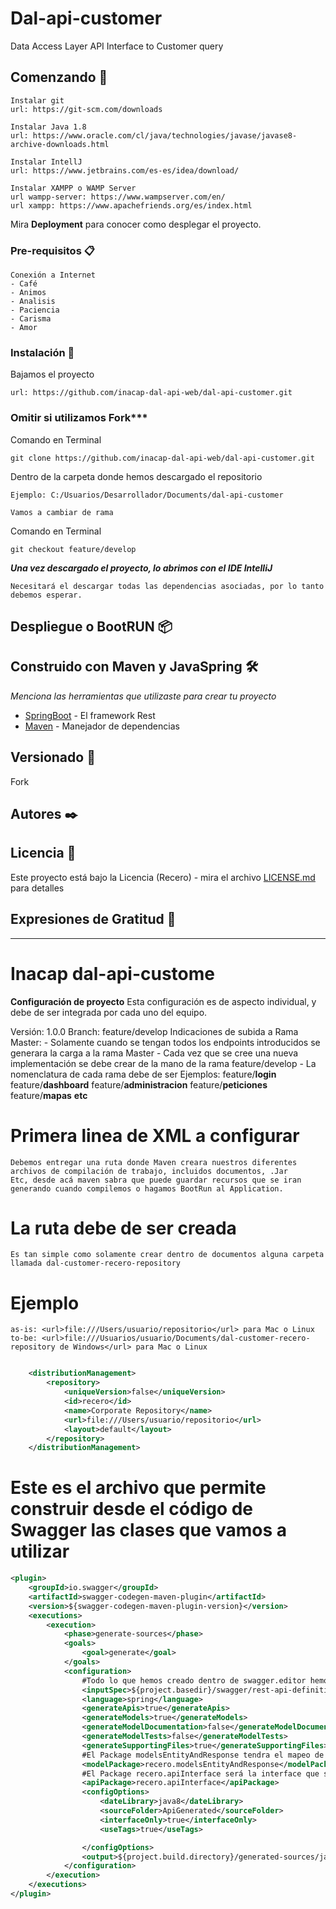
# Dal-api-customer

Data Access Layer API Interface to Customer query

## Comenzando 🚀

```
Instalar git
url: https://git-scm.com/downloads
```


```
Instalar Java 1.8
url: https://www.oracle.com/cl/java/technologies/javase/javase8-archive-downloads.html
```

```
Instalar IntellJ
url: https://www.jetbrains.com/es-es/idea/download/
```

```
Instalar XAMPP o WAMP Server
url wampp-server: https://www.wampserver.com/en/
url xampp: https://www.apachefriends.org/es/index.html
```

Mira **Deployment** para conocer como desplegar el proyecto.


### Pre-requisitos 📋

```
Conexión a Internet
- Café
- Animos
- Analisis
- Paciencia
- Carisma
- Amor
```


### Instalación 🔧


Bajamos el proyecto

```
url: https://github.com/inacap-dal-api-web/dal-api-customer.git
```

### Omitir si utilizamos Fork***

Comando en Terminal
```
git clone https://github.com/inacap-dal-api-web/dal-api-customer.git
```

Dentro de la carpeta donde hemos descargado el repositorio
```
Ejemplo: C:/Usuarios/Desarrollador/Documents/dal-api-customer

Vamos a cambiar de rama
```

Comando en Terminal
```
git checkout feature/develop
```

***Una vez descargado el proyecto, lo abrimos con el IDE IntelliJ***
```
Necesitará el descargar todas las dependencias asociadas, por lo tanto debemos esperar.
```



## Despliegue o BootRUN 📦



## Construido con Maven y JavaSpring 🛠️

_Menciona las herramientas que utilizaste para crear tu proyecto_

* [SpringBoot](https://spring.io/projects/spring-boot) - El framework Rest
* [Maven](https://maven.apache.org/) - Manejador de dependencias




## Versionado 📌

Fork

## Autores ✒️



## Licencia 📄

Este proyecto está bajo la Licencia (Recero) - mira el archivo [LICENSE.md](LICENSE.md) para detalles

## Expresiones de Gratitud 🎁





---


# Inacap dal-api-custome

**Configuración de proyecto** 
Esta configuración es de aspecto individual, y debe de ser integrada por cada uno del equipo. 


Versión: 1.0.0
Branch: feature/develop
Indicaciones de subida a Rama Master:
        - Solamente cuando se tengan todos los endpoints introducidos se generara la carga a la rama Master
        - Cada vez que se cree una nueva implementación se debe crear de la mano de la rama feature/develop
        - La nomenclatura de cada rama debe de ser 
                Ejemplos:
                        feature/**login**
                        feature/**dashboard**
                        feature/**administracion**
                        feature/**peticiones**
                        feature/**mapas**
                        **etc**

# Primera linea de XML a configurar
```
Debemos entregar una ruta donde Maven creara nuestros diferentes archivos de compilación de trabajo, incluidos documentos, .Jar
Etc, desde acá maven sabra que puede guardar recursos que se iran generando cuando compilemos o hagamos BootRun al Application.
```

# La ruta debe de ser creada

```
Es tan simple como solamente crear dentro de documentos alguna carpeta llamada dal-customer-recero-repository
```
# Ejemplo
```
as-is: <url>file:///Users/usuario/repositorio</url> para Mac o Linux
to-be: <url>file:///Usuarios/usuario/Documents/dal-customer-recero-repository de Windows</url> para Mac o Linux
```

```xml

	<distributionManagement>
		<repository>
			<uniqueVersion>false</uniqueVersion>
			<id>recero</id>
			<name>Corporate Repository</name>
			<url>file:///Users/usuario/repositorio</url> 
			<layout>default</layout>
		</repository>
	</distributionManagement>

```

# Este es el archivo que permite construir desde el código de Swagger las clases que vamos a utilizar
```xml
<plugin>
	<groupId>io.swagger</groupId>
	<artifactId>swagger-codegen-maven-plugin</artifactId>
	<version>${swagger-codegen-maven-plugin-version}</version>
	<executions>
		<execution>
			<phase>generate-sources</phase>
			<goals>
				<goal>generate</goal>
			</goals>
			<configuration>
				#Todo lo que hemos creado dentro de swagger.editor hemos de insertarlo dentro de este archivo .yml
				<inputSpec>${project.basedir}/swagger/rest-api-definition-master.yml</inputSpec> 
				<language>spring</language>
				<generateApis>true</generateApis>
				<generateModels>true</generateModels>
				<generateModelDocumentation>false</generateModelDocumentation>
				<generateModelTests>false</generateModelTests>
				<generateSupportingFiles>true</generateSupportingFiles>
				#El Package modelsEntityAndResponse tendra el mapeo de Entidad y la Respuesta
				<modelPackage>recero.modelsEntityAndResponse</modelPackage>
				#El Package recero.apiInterface será la interface que se une en SpringBoot extends ApiRecero
				<apiPackage>recero.apiInterface</apiPackage>
				<configOptions>
					<dateLibrary>java8</dateLibrary>
					<sourceFolder>ApiGenerated</sourceFolder>
					<interfaceOnly>true</interfaceOnly>
					<useTags>true</useTags>

				</configOptions>
				<output>${project.build.directory}/generated-sources/java</output>
			</configuration>
		</execution>
	</executions>
</plugin>

```

